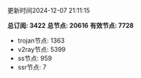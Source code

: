 更新时间2024-12-07 21:11:15

**总订阅: 3422**
**总节点: 20616**
**有效节点: 7728**
- trojan节点: 1363
- v2ray节点: 5399
- ss节点: 959
- ssr节点: 7
